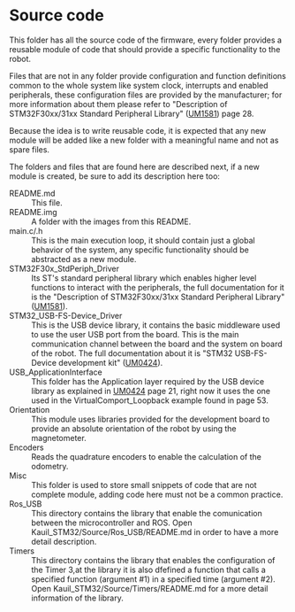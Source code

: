 Source code
==========

This folder has all the source code of the firmware, every folder provides a reusable module of code that should provide a specific functionality to the robot.

Files that are not in any folder provide configuration and function definitions common to the whole system like system clock, interrupts and enabled peripherals, these configuration files are provided by the manufacturer; for more information about them please refer to "Description of STM32F30xx/31xx Standard Peripheral Library" ([UM1581](http://www.st.com/st-web-ui/static/active/en/resource/technical/document/user_manual/DM00068049.pdf)) page 28.

Because the idea is to write reusable code, it is expected that any new module will be added like a new folder with a meaningful name and not as spare files.

The folders and files that are found here are described next, if a new module is created, be sure to add its description here too:

<dl>
	<dt>README.md</dt>
	<dd>This file.</dd>
	<dt>README.img</dt>
	<dd>A folder with the images from this README.</dd>
	<dt>main.c/.h</dt>
	<dd>This is the main execution loop, it should contain just a global behavior of the system, any specific functionality should be abstracted as a new module.</dd>
	<dt>STM32F30x_StdPeriph_Driver</dt>
	<dd>Its ST's standard peripheral library which enables higher level functions to interact with the peripherals, the full documentation for it is the "Description of STM32F30xx/31xx Standard Peripheral Library" (<a href="http://www.st.com/st-web-ui/static/active/en/resource/technical/document/user_manual/DM00068049.pdf">UM1581</a>).</dd>
	<dt>STM32_USB-FS-Device_Driver</dt>
	<dd>This is the USB device library, it contains the basic middleware used to use the user USB port from the board. This is the main communication channel between the board and the system on board of the robot. The full documentation about it is "STM32 USB-FS-Device development kit" (<a href="http://www.st.com/st-web-ui/static/active/en/resource/technical/document/user_manual/CD00158241.pdf">UM0424</a>). </dd>
	<dt>USB_ApplicationInterface</dt>
	<dd>This folder has the Application layer required by the USB device library as explained in <a href="http://www.st.com/st-web-ui/static/active/en/resource/technical/document/user_manual/CD00158241.pdf">UM0424</a> page 21, right now it uses the one used in the VirtualComport_Loopback example found in page 53.</dd>
	<dt>Orientation</dt>
	<dd>This module uses libraries provided for the development board to provide an absolute orientation of the robot by using the magnetometer.</dd>
	<dt>Encoders</dt>
	<dd>Reads the quadrature encoders to enable the calculation of the odometry.</dd>
	<dt>Misc</dt>
	<dd>This folder is used to store small snippets of code that are not complete module, adding code here must not be a common practice.</dd>
	<dt>Ros_USB</dt>
	<dd>This directory contains the library that enable the comunication between the microcontroller and ROS. Open Kauil_STM32/Source/Ros_USB/README.md in order to have a more detail description.</dd>
	<dt>Timers</dt>       
 	 <dd>This directory contains the library that enables the configuration of the Timer 3,at the library it is also dfefined a function that calls a specified function (argument #1) in a specified time (argument #2). Open Kauil_STM32/Source/Timers/README.md for a more detail information of the library.</dd>


</dl>

